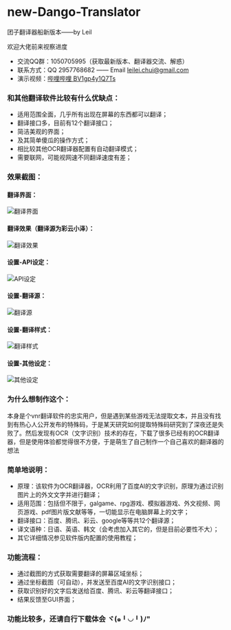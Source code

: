 # new-Dango-Translator
 团子翻译器船新版本——by Leil
 
 欢迎大佬前来视察进度
 
+ 交流QQ群：1050705995（获取最新版本、翻译器交流、解惑）
+ 联系方式：QQ 2957768682 —— Email leilei.chui@gmail.com
+ 演示视频：[哔哩哔哩 BV1gp4y1Q7Ts](https://www.bilibili.com/video/BV1gp4y1Q7Ts)

### 和其他翻译软件比较有什么优缺点：
+ 适用范围全面，几乎所有出现在屏幕的东西都可以翻译；
+ 翻译接口多，目前有12个翻译接口；
+ 简洁美观的界面；
+ 及其简单傻瓜的操作方式；
+ 相比较其他OCR翻译器配置有自动翻译模式；
+ 需要联网，可能视网速不同翻译速度有差；


### 效果截图：
#### 翻译界面：
![翻译界面](res/image/Ver3.3/1.png)

#### 翻译效果（翻译源为彩云小泽）：
![翻译效果](res/image/Ver3.3/2.png)

#### 设置-API设定：    
![API设定](res/image/Ver3.3/3.png)

#### 设置-翻译源：  
![翻译源](res/image/Ver3.3/4.png)

#### 设置-翻译样式：  
![翻译样式](res/image/Ver3.3/5.png)

#### 设置-其他设定：  
![其他设定](res/image/Ver3.3/6.png)

### 为什么想制作这个：
本身是个vnr翻译软件的忠实用户，但是遇到某些游戏无法提取文本，并且没有找到有热心人公开发布的特殊码，于是某天研究如何提取特殊码研究到了深夜还是失败了。然后发现有OCR（文字识别）技术的存在，下载了很多已经有的OCR翻译器，但是使用体验都觉得很不方便，于是萌生了自己制作一个自己喜欢的翻译器的想法


### 简单地说明：
+ 原理：该软件为OCR翻译器，OCR利用了百度AI的文字识别，原理为通过识别图片上的外文文字并进行翻译；
+ 适用范围：包括但不限于，galgame、rpg游戏、模拟器游戏、外文视频、网页游戏、pdf图片版文献等等，一切能显示在电脑屏幕上的文字；
+ 翻译接口：百度、腾讯、彩云、google等等共12个翻译源；
+ 译文语种：日语、英语、韩文（会考虑加入其它的，但是目前必要性不大）；
+ 其它详细情况参见软件版内配置的使用教程；


### 功能流程：
+ 通过截图的方式获取需要翻译的屏幕区域坐标；
+ 通过坐标截图（可自动），并发送至百度AI的文字识别接口；
+ 获取识别好的文字后发送给百度、腾讯、彩云等翻译接口；
+ 结果反馈至GUI界面；


### 功能比较多，还请自行下载体会 ヾ(๑╹◡╹)ﾉ"

